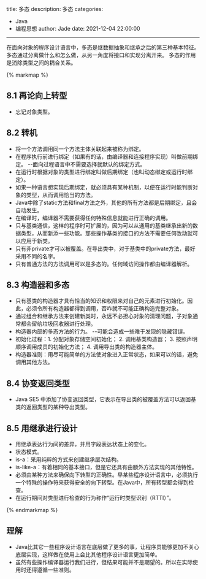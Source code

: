 title: 多态
description: 多态
categories: 
  - Java
  - 编程思想
author: Jade
date: 2021-12-04 22:00:00
---

在面向对象的程序设计语言中，多态是继数据抽象和继承之后的第三种基本特征。
多态通过分离做什么和怎么做，从另一角度将接口和实现分离开来。
多态的作用是消除类型之间的耦合关系。

{% markmap %}

## 8.1 再论向上转型
- 忘记对象类型。

## 8.2 转机
- 将一个方法调用同一个方法主体关联起来被称为绑定。
- 在程序执行前进行绑定（如果有的话，由编译器和连接程序实现）叫做前期绑定。 --面向过程语言中不需要选择就默认的绑定方式。
- 在运行时根据对象的类型进行绑定叫做后期绑定（也叫动态绑定或运行时绑定）。
- 如果一种语言想实现后期绑定，就必须具有某种机制，以便在运行时能判断对象的类型，从而调用恰当的方法。
- Java中除了static方法和final方法之外，其他的所有方法都是后期绑定，且会自动发生。
- 在编译时，编译器不需要获得任何特殊信息就能进行正确的调用。
- 只与基类通信，这样的程序时可扩展的，因为可以从通用的基类继承出新的数据类型，从而新添一些功能。那些操作基类的接口的方法不需要任何改动就可以应用于新类。
- 只有非private才可以被覆盖。在导出类中，对于基类中的private方法，最好采用不同的名字。
- 只有普通方法的方法调用可以是多态的。任何域访问操作都由编译器解析。

## 8.3 构造器和多态
- 只有基类的构造器才具有恰当的知识和权限来对自己的元素进行初始化。因此，必须令所有构造器都得到调用，否咋就不可能正确构造完整对象。
- 通过组合和继承方法来创建新类时，永远不必担心对象的清理问题，子对象通常都会留给垃圾回收器进行处理。
- 构造器内部的多态方法的行为。 --可能会造成一些难于发现的隐藏错误。
- 初始化过程：1. 分配对象存储空间初始化； 2. 调用基类构造器； 3. 按照声明顺序调用成员的初始化方法； 4. 调用导出类的构造器主体。
- 构造器准则：用尽可能简单的方法使对象进入正常状态，如果可以的话，避免调用其他方法。

## 8.4 协变返回类型
- Java SE5 中添加了协变返回类型，它表示在导出类的被覆盖方法可以返回基类的返回类型的某种导出类型。

## 8.5 用继承进行设计
- 用继承表达行为间的差异，并用字段表达状态上的变化。
- 状态模式。
- is-a：采用纯粹的方式来创建继承层次结构。
- is-like-a：有着相同的基本接口，但是它还具有由额外方法实现的其他特性。
- 必须由某种方法来确保向下转型的正确性。早某些程序设计语言中，必须执行一个特殊的操作符来获得安全的向下转型。在Java中，所有转型都会得到检查。
- 在运行期间对类型进行检查的行为称作“运行时类型识别（RTTI）”。

{% endmarkmap %}

## 理解
- Java比其它一些程序设计语言在底层做了更多的事，让程序员能够更加不关心底层实现，这样做在使用上会比其他程序设计语言更加简单。
- 虽然有些操作编译器运行我们进行，但结果可能并不是期望的。所以在实际使用时还得遵循一些准则。
